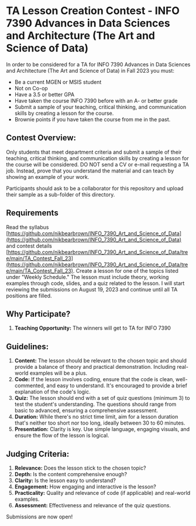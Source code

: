# TA Lesson Creation Contest - INFO 7390 Advances in Data Sciences and Architecture (The Art and Science of Data)

In order to be considered for a TA for INFO 7390 Advances in Data Sciences and Architecture (The Art and Science of Data) in Fall 2023 you must:

* Be a current MGEN or MSIS student
* Not on Co-op
* Have a 3.5 or better GPA
* Have taken the course INFO 7390 before with an A- or better grade
* Submit a sample of your teaching, critical thinking, and communication skills by creating a lesson for the course.
* Brownie points if you have taken the course from me in the past.


## Contest Overview:

Only students that meet department criteria and submit a sample of their teaching, critical thinking, and communication skills by creating a lesson for the course will be considered. DO NOT send a CV or e-mail requesting a TA job. Instead, prove that you understand the material and can teach by showing an example of your work.

Participants should ask to be a collaborator for this repository and upload their sample as a sub-folder of this directory.  

## Requirements

Read the syllabus [https://github.com/nikbearbrown/INFO_7390_Art_and_Science_of_Data](https://github.com/nikbearbrown/INFO_7390_Art_and_Science_of_Data) and contest details [https://github.com/nikbearbrown/INFO_7390_Art_and_Science_of_Data/tree/main/TA_Contest_Fall_23](https://github.com/nikbearbrown/INFO_7390_Art_and_Science_of_Data/tree/main/TA_Contest_Fall_23). Create a lesson for one of the topics listed under "Weekly Schedule."  The lesson must include theory, working examples through code, slides, and a quiz related to the lesson.  I will start reviewing the submissions on August 19, 2023 and continue until all TA positions are filled.

## Why Participate?

1. **Teaching Opportunity:** The winners will get to TA for INFO 7390

## Guidelines:

1. **Content:** The lesson should be relevant to the chosen topic and should provide a balance of theory and practical demonstration. Including real-world examples will be a plus.
2. **Code:** If the lesson involves coding, ensure that the code is clean, well-commented, and easy to understand. It's encouraged to provide a brief explanation of the code's logic.
3. **Quiz:** The lesson should end with a set of quiz questions (minimum 3) to test the student's understanding. The questions should range from basic to advanced, ensuring a comprehensive assessment.
4. **Duration:** While there's no strict time limit, aim for a lesson duration that's neither too short nor too long, ideally between 30 to 60 minutes.
5. **Presentation:** Clarity is key. Use simple language, engaging visuals, and ensure the flow of the lesson is logical.

## Judging Criteria:

1. **Relevance:** Does the lesson stick to the chosen topic?
2. **Depth:** Is the content comprehensive enough?
3. **Clarity:** Is the lesson easy to understand?
4. **Engagement:** How engaging and interactive is the lesson?
5. **Practicality:** Quality and relevance of code (if applicable) and real-world examples.
6. **Assessment:** Effectiveness and relevance of the quiz questions.

Submissions are now open! 
